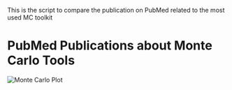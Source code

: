 This is the script to compare the publication on PubMed related to the most used MC toolkit

# PubMed Publications about Monte Carlo Tools

<!-- PLOT-START -->
![Monte Carlo Plot](MC_PubMed_enhanced.png?raw=true)
<!-- PLOT-END -->